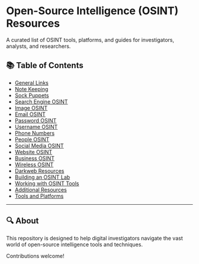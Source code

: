# Open-Source Intelligence (OSINT) Resources

A curated list of OSINT tools, platforms, and guides for investigators, analysts, and researchers.

## 📚 Table of Contents

- [General Links](./general-links.md)
- [Note Keeping](./note-keeping.md)
- [Sock Puppets](./sock-puppets.md)
- [Search Engine OSINT](./search-engines.md)
- [Image OSINT](./image-osint.md)
- [Email OSINT](./email-osint.md)
- [Password OSINT](./password-osint.md)
- [Username OSINT](./username-osint.md)
- [Phone Numbers](./phone-numbers.md)
- [People OSINT](./people-osint.md)
- [Social Media OSINT](./social-media-osint.md)
- [Website OSINT](./website-osint.md)
- [Business OSINT](./business-osint.md)
- [Wireless OSINT](./wireless-osint.md)
- [Darkweb Resources](./Darkweb.md)
- [Building an OSINT Lab](./osint-lab.md)
- [Working with OSINT Tools](./osint-tools.md)
- [Additional Resources](./additional-resources.md)
- [Tools and Platforms](./tools-and-platforms.md)

---

## 🔍 About

This repository is designed to help digital investigators navigate the vast world of open-source intelligence tools and techniques.

Contributions welcome!


